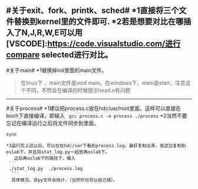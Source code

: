 #关于exit、fork、printk、sched#
  *1直接将三个文件替换到kernel里的文件即可.
  *2若是想要对比在哪插入了N,J,R,W,E可以用[VSCODE]:https://code.visualstudio.com/进行compare selected进行对比。
------

#关于main#
  *1替换掉init里面的main文件。
>  在linux下 ，main文件是void main。在windows下，main是start，注意这个不同，不然会在编译的时候提示head.o有问题

-------
#关于process#
  *1建议把process.c放在hdc/usr/root里面，这样可以直接在boch下直接编译，即输入
    ``` 
    gcc process.c -o process
    ./process
    ```
    *2当然不要忘记在编译运行之后将文件同步到里面。
   ```
   sync
   ```
    *3运行完上述以后，可以在在hdc/var下看到process.log，最好复制出来，我这边复制到oslab下，并且将stat_log.py一起放再oslab下。
       之后再oslab下的路径下，输入
     ```
     ./stat_log.py  ./process.log
      ```
      具体情况，该py文件会统计，（当然你也可以自己搞）。
    

    
